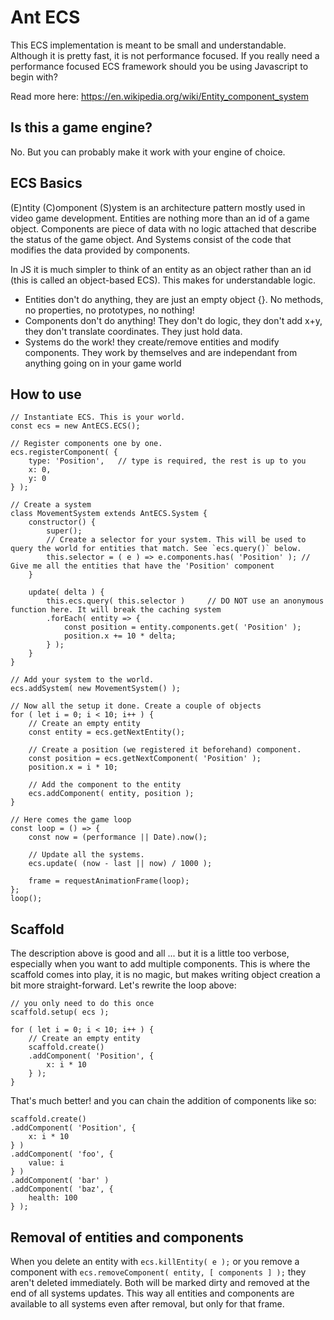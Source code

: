 # Ant ECS

This ECS implementation is meant to be small and understandable. Although it is pretty fast, it is not performance focused. If you really need a performance focused ECS framework should you be using Javascript to begin with?

Read more here: https://en.wikipedia.org/wiki/Entity_component_system

## Is this a game engine?

No. But you can probably make it work with your engine of choice.

## ECS Basics

(E)ntity (C)omponent (S)ystem is an architecture pattern mostly used in video game development. Entities are nothing more than an id of a game object. Components are piece of data with no logic attached that describe the status of the game object. And Systems consist of the code that modifies the data provided by components.

In JS it is much simpler to think of an entity as an object rather than an id (this is called an object-based ECS). This makes for understandable logic.

- Entities don't do anything, they are just an empty object {}. No methods, no properties, no prototypes, no nothing!
- Components don't do anything! They don't do logic, they don't add x+y, they don't translate coordinates. They just hold data.
- Systems do the work! they create/remove entities and modify components. They work by themselves and are independant from anything going on in your game world

## How to use

```
// Instantiate ECS. This is your world.
const ecs = new AntECS.ECS();

// Register components one by one. 
ecs.registerComponent( {
	type: 'Position',	// type is required, the rest is up to you
	x: 0,
	y: 0
} );

// Create a system
class MovementSystem extends AntECS.System {
	constructor() {
		super();
		// Create a selector for your system. This will be used to query the world for entities that match. See `ecs.query()` below.
		this.selector = ( e ) => e.components.has( 'Position' ); // Give me all the entities that have the 'Position' component
	}

	update( delta ) {
		this.ecs.query( this.selector )		// DO NOT use an anonymous function here. It will break the caching system
		.forEach( entity => {
			const position = entity.components.get( 'Position' );
			position.x += 10 * delta;
		} );
	}
}

// Add your system to the world.
ecs.addSystem( new MovementSystem() );

// Now all the setup it done. Create a couple of objects
for ( let i = 0; i < 10; i++ ) {
	// Create an empty entity
	const entity = ecs.getNextEntity();

	// Create a position (we registered it beforehand) component.
	const position = ecs.getNextComponent( 'Position' );
	position.x = i * 10;

	// Add the component to the entity
	ecs.addComponent( entity, position );
}

// Here comes the game loop
const loop = () => {
	const now = (performance || Date).now();

	// Update all the systems.
	ecs.update( (now - last || now) / 1000 );

	frame = requestAnimationFrame(loop);
};
loop();

```

## Scaffold

The description above is good and all ... but it is a little too verbose, especially when you want to add multiple components. This is where the scaffold comes into play, it is no magic, but makes writing object creation a bit more straight-forward. Let's rewrite the loop above:

```
// you only need to do this once
scaffold.setup( ecs );

for ( let i = 0; i < 10; i++ ) {
	// Create an empty entity
	scaffold.create()
	.addComponent( 'Position', {
		x: i * 10
	} );
}
```

That's much better! and you can chain the addition of components like so:

```
scaffold.create()
.addComponent( 'Position', {
	x: i * 10
} )
.addComponent( 'foo', {
	value: i
} )
.addComponent( 'bar' )
.addComponent( 'baz', {
	health: 100
} );
```

## Removal of entities and components

When you delete an entity with `ecs.killEntity( e );` or you remove a component with `ecs.removeComponent( entity, [ components ] );` they aren't deleted immediately. Both will be marked dirty and removed at the end of all systems updates. This way all entities and components are available to all systems even after removal, but only for that frame.